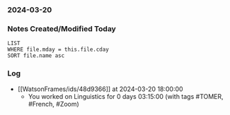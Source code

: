 ### 2024-03-20

### Notes Created/Modified Today
```dataview
LIST 
WHERE file.mday = this.file.cday
SORT file.name asc
```
### Log

- [[WatsonFrames/ids/48d9366]] at 2024-03-20 18:00:00
  - You worked on Linguistics for 0 days 03:15:00 (with tags #TOMER, #French, #Zoom) 
